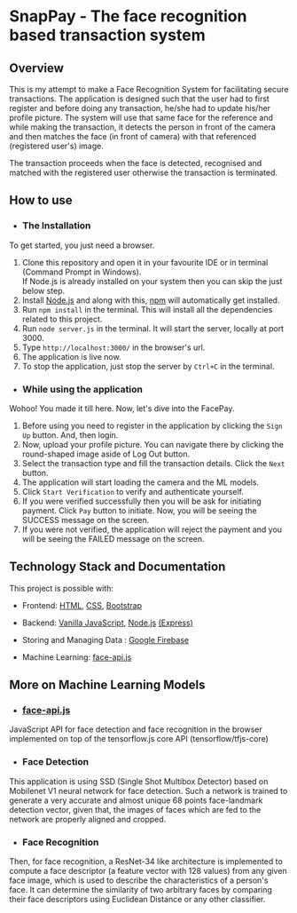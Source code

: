 # SnapPay - The face recognition based transaction system

## Overview

This is my attempt to make a Face Recognition System for facilitating secure transactions. The application is designed such that the user had to first register and before doing any transaction, he/she had to update his/her profile picture. The system will use that same face for the reference and while making the transaction, it detects the person in front of the camera and then matches the face (in front of camera) with that referenced (registered user's) image.

The transaction proceeds when the face is detected, recognised and matched with the registered user otherwise the transaction is terminated.


## How to use

* ### The Installation

To get started, you just need a browser.

1. Clone this repository and open it in your favourite IDE or in terminal (Command Prompt in Windows).<br/>
If Node.js is already installed on your system then you can skip the just below step.
2. Install [Node.js](https://nodejs.org/en/) and along with this, [npm](https://www.npmjs.com/) will automatically get installed.
3. Run `npm install` in the terminal. This will install all the dependencies related to this project.
4. Run `node server.js` in the terminal. It will start the server, locally at port 3000.
5. Type `http://localhost:3000/` in the browser's url.
6. The application is live now.
7. To stop the application, just stop the server by `Ctrl+C` in the terminal.

* ### While using the application

Wohoo! You made it till here. Now, let's dive into the FacePay.

1. Before using you need to register in the application by clicking the `Sign Up` button. And, then login.
2. Now, upload your profile picture. You can navigate there by clicking the round-shaped image aside of Log Out button.
2. Select the transaction type and fill the transaction details. Click the `Next` button.
3. The application will start loading the camera and the ML models.
4. Click `Start Verification` to verify and authenticate yourself.
5. If you were verified successfully then you will be ask for initiating payment. Click `Pay` button to initiate. Now, you will be seeing the SUCCESS message on the screen.
6. If you were not verified, the application will reject the payment and you will be seeing the FAILED message on the screen.


## Technology Stack and Documentation

This project is possible with:

* Frontend: [HTML](https://developer.mozilla.org/en-US/docs/Web/HTML), [CSS](https://developer.mozilla.org/en-US/docs/Web/CSS), [Bootstrap](https://getbootstrap.com/)

* Backend: [Vanilla JavaScript](https://developer.mozilla.org/en-US/docs/Web/JavaScript), [Node.js](https://nodejs.org/en/) [(Express)](https://expressjs.com/)

* Storing and Managing Data : [Google Firebase](https://firebase.google.com/)

* Machine Learning: [face-api.js](https://justadudewhohacks.github.io/face-api.js/docs/index.html)

## More on Machine Learning Models

* ### [face-api.js](https://justadudewhohacks.github.io/face-api.js/docs/index.html)

JavaScript API for face detection and face recognition in the browser implemented on top of the tensorflow.js core API (tensorflow/tfjs-core)

* ### Face Detection

This application is using SSD  (Single Shot Multibox Detector) based on Mobilenet V1 neural network for face detection. Such a network is trained to generate a very accurate and almost unique 68 points face-landmark detection vector, given that, the images of faces which are fed to the network are properly aligned and cropped.

* ### Face Recognition

Then, for face recognition, a ResNet-34 like architecture is implemented to compute a face descriptor (a feature vector with 128 values) from any given face image, which is used to describe the characteristics of a person's face. It can determine the similarity of two arbitrary faces by comparing their face descriptors using Euclidean Distance or any other classifier.
